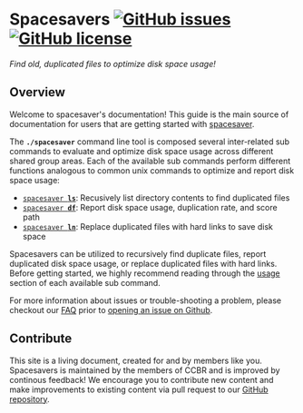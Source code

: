 # Spacesavers  [![GitHub issues](https://img.shields.io/github/issues/CCBR/spacesavers?color=brightgreen)](https://github.com/CCBR/spacesavers/issues)  [![GitHub license](https://img.shields.io/github/license/CCBR/spacesavers)](https://github.com/CCBR/spacesavers/blob/main/LICENSE) 

*Find old, duplicated files to optimize disk space usage!*

## Overview
Welcome to spacesaver's documentation! This guide is the main source of documentation for users that are getting started with [spacesaver](https://github.com/CCBR/spacesavers). 

The **`./spacesaver`** command line tool is composed several inter-related sub commands to evaluate and optimize disk space usage across different shared group areas. Each of the available sub commands perform different functions analogous to common unix commands to optimize and report disk space usage: 

 * [<code>spacesaver <b>ls</b></code>](usage/ls.md): Recusively list directory contents to find duplicated files
 * [<code>spacesaver <b>df</b></code>](usage/df.md): Report disk space usage, duplication rate, and score path
 * [<code>spacesaver <b>ln</b></code>](usage/ln.md): Replace duplicated files with hard links to save disk space

Spacesavers can be utilized to recursively find duplicate files, report duplicated disk space usage, or replace duplicated files with hard links. Before getting started, we highly recommend reading through the [usage](usage/ls.md) section of each available sub command.

For more information about issues or trouble-shooting a problem, please checkout our [FAQ](faq/questions.md) prior to [opening an issue on Github](https://github.com/CCBR/spacesaver/issues).

## Contribute

This site is a living document, created for and by members like you. Spacesavers is maintained by the members of CCBR and is improved by continous feedback! We encourage you to contribute new content and make improvements to existing content via pull request to our [GitHub repository](https://github.com/CCBR/spacesavers).
